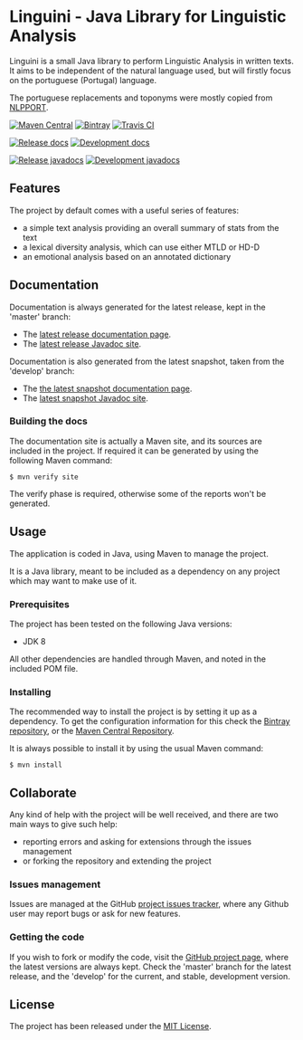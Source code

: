 # Linguini - Java Library for Linguistic Analysis

Linguini is a small Java library to perform Linguistic Analysis in written texts. It aims to be independent of the
natural language used, but will firstly focus on the portuguese (Portugal) language.

The portuguese replacements and toponyms were mostly copied from [NLPPORT](https://github.com/rikarudo/NLPPORT).

[![Maven Central](https://img.shields.io/maven-central/v/pt.up.hs/linguini.svg)][maven-repo]
[![Bintray](https://api.bintray.com/packages/handspy/maven/linguini/images/download.svg)][bintray-repo]
[![Travis CI](https://travis-ci.com/handspy/linguini.svg?branch=master)][travisci-repo]

[![Release docs](https://img.shields.io/badge/docs-release-blue.svg)][site-release]
[![Development docs](https://img.shields.io/badge/docs-develop-blue.svg)][site-develop]

[![Release javadocs](https://img.shields.io/badge/javadocs-release-blue.svg)][javadoc-release]
[![Development javadocs](https://img.shields.io/badge/javadocs-develop-blue.svg)][javadoc-develop]

## Features

The project by default comes with a useful series of features:

- a simple text analysis providing an overall summary of stats from the text
- a lexical diversity analysis, which can use either MTLD or HD-D
- an emotional analysis based on an annotated dictionary

## Documentation

Documentation is always generated for the latest release, kept in the 'master' branch:

- The [latest release documentation page][site-release].
- The [latest release Javadoc site][javadoc-release].

Documentation is also generated from the latest snapshot, taken from the 'develop' branch:

- The [the latest snapshot documentation page][site-develop].
- The [latest snapshot Javadoc site][javadoc-develop].

### Building the docs

The documentation site is actually a Maven site, and its sources are included in the project. If required it can be
generated by using the following Maven command:

```
$ mvn verify site
```

The verify phase is required, otherwise some of the reports won't be generated.

## Usage

The application is coded in Java, using Maven to manage the project.

It is a Java library, meant to be included as a dependency on any project which may want to make use of it.

### Prerequisites

The project has been tested on the following Java versions:
* JDK 8

All other dependencies are handled through Maven, and noted in the included POM file.

### Installing

The recommended way to install the project is by setting it up as a dependency. To get the configuration information 
for this check the [Bintray repository][bintray-repo], or the [Maven Central Repository][maven-repo].

It is always possible to install it by using the usual Maven command:

```
$ mvn install
```

## Collaborate

Any kind of help with the project will be well received, and there are two main ways to give such help:

- reporting errors and asking for extensions through the issues management
- or forking the repository and extending the project

### Issues management

Issues are managed at the GitHub [project issues tracker][issues], where any Github user may report bugs or ask for new
features.

### Getting the code

If you wish to fork or modify the code, visit the [GitHub project page][scm], where the latest versions are always kept.
Check the 'master' branch for the latest release, and the 'develop' for the current, and stable, development version.

## License

The project has been released under the [MIT License][license].

[bintray-repo]: https://bintray.com/handspy/maven/linguini/view
[maven-repo]: http://mvnrepository.com/artifact/pt.up.hs/linguini
[travisci-repo]: https://travis-ci.com/handspy/linguini
[issues]: https://github.com/handspy/linguini/issues
[javadoc-develop]: https://handspy.up.pt/linguini/apidocs
[javadoc-release]: https://handspy.up.pt/linguini/apidocs
[license]: http://www.opensource.org/licenses/mit-license.php
[scm]: https://github.com/handspy/linguini
[site-develop]: https://handspy.up.pt/linguini
[site-release]: https://handspy.up.pt/linguini
